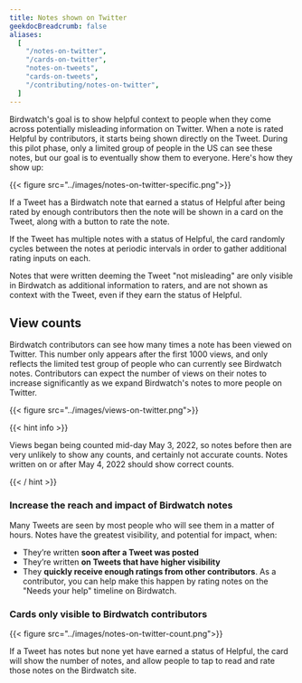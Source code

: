 ```yaml
---
title: Notes shown on Twitter
geekdocBreadcrumb: false
aliases:
  [
    "/notes-on-twitter",
    "/cards-on-twitter",
    "notes-on-tweets",
    "cards-on-tweets",
    "/contributing/notes-on-twitter",
  ]
---
```


Birdwatch's goal is to show helpful context to people when they come across potentially misleading information on Twitter. When a note is rated Helpful by contributors, it starts being shown directly on the Tweet. During this pilot phase, only a limited group of people in the US can see these notes, but our goal is to eventually show them to everyone. Here's how they show up:

{{< figure src="../images/notes-on-twitter-specific.png">}}

If a Tweet has a Birdwatch note that earned a status of Helpful after being rated by enough contributors then the note will be shown in a card on the Tweet, along with a button to rate the note.

If the Tweet has multiple notes with a status of Helpful, the card randomly cycles between the notes at periodic intervals in order to gather additional rating inputs on each.

Notes that were written deeming the Tweet "not misleading" are only visible in Birdwatch as additional information to raters, and are not shown as context with the Tweet, even if they earn the status of Helpful.

## View counts

Birdwatch contributors can see how many times a note has been viewed on Twitter. This number only appears after the first 1000 views, and only reflects the limited test group of people who can currently see Birdwatch notes. Contributors can expect the number of views on their notes to increase significantly as we expand Birdwatch's notes to more people on Twitter.

{{< figure src="../images/views-on-twitter.png">}}

{{< hint info >}}

Views began being counted mid-day May 3, 2022, so notes before then are very unlikely to show any counts, and certainly not accurate counts. Notes written on or after May 4, 2022 should show correct counts.

{{< / hint >}}

### Increase the reach and impact of Birdwatch notes

Many Tweets are seen by most people who will see them in a matter of hours. Notes have the greatest visibility, and potential for impact, when:

- They’re written **soon after a Tweet was posted**
- They’re written **on Tweets that have higher visibility**
- They **quickly receive enough ratings from other contributors**. As a contributor, you can help make this happen by rating notes on the "Needs your help" timeline on Birdwatch.

### Cards only visible to Birdwatch contributors

{{< figure src="../images/notes-on-twitter-count.png">}}

If a Tweet has notes but none yet have earned a status of Helpful, the card will show the number of notes, and allow people to tap to read and rate those notes on the Birdwatch site.

